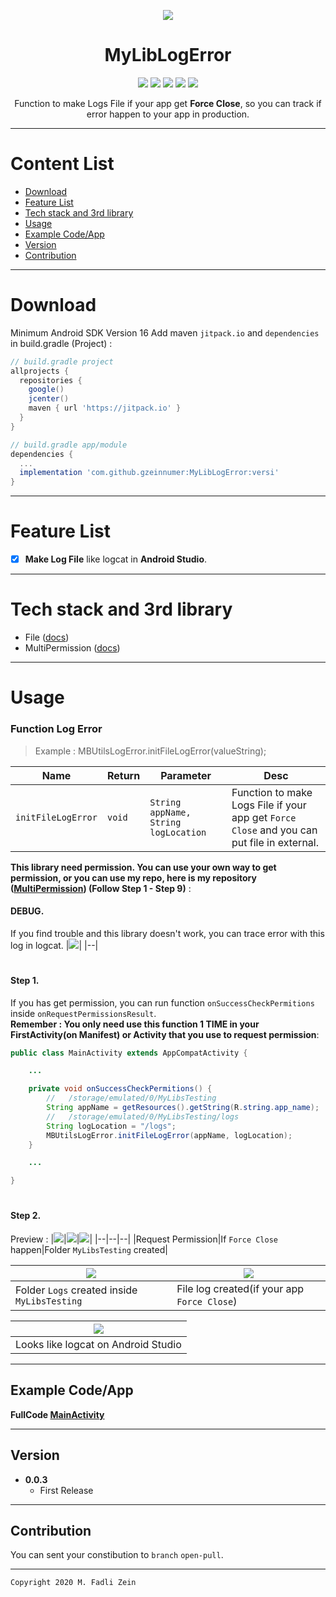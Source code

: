 <p align="center">
  <img src="https://dafunda.com/wp-content/uploads/2019/10/Aplikasi-sering-force-close-min.jpg"/>
</p>

<h1 align="center">
MyLibLogError
</h1>

<div align="center">
    <a><img src="https://img.shields.io/badge/Version-0.0.3-brightgreen.svg?style=flat"></a>
    <a><img src="https://img.shields.io/badge/ID-gzeinnumer-blue.svg?style=flat"></a>
    <a><img src="https://img.shields.io/badge/Java-Suport-green?logo=java&style=flat"></a>
    <a><img src="https://img.shields.io/badge/Kotlin-Suport-green?logo=kotlin&style=flat"></a>
    <a href="https://github.com/gzeinnumer"><img src="https://img.shields.io/github/followers/gzeinnumer?label=follow&style=social"></a>
    <br>
    <p>Function to make Logs File if your app get <b>Force Close</b>, so you can track if error happen to your app in production.</p>
</div>

---
# Content List
* [Download](#download)
* [Feature List](#feature-list)
* [Tech stack and 3rd library](#tech-stack-and-3rd-library)
* [Usage](#usage)
* [Example Code/App](#example-codeapp)
* [Version](#version)
* [Contribution](#contribution)

---
# Download
Minimum Android SDK Version 16
Add maven `jitpack.io` and `dependencies` in build.gradle (Project) :
```gradle
// build.gradle project
allprojects {
  repositories {
    google()
    jcenter()
    maven { url 'https://jitpack.io' }
  }
}

// build.gradle app/module
dependencies {
  ...
  implementation 'com.github.gzeinnumer:MyLibLogError:versi'
}
```

---
# Feature List
- [x] **Make Log File** like logcat in **Android Studio**.

---
# Tech stack and 3rd library
- File ([docs](https://developer.android.com/reference/java/io/File))
- MultiPermission ([docs](https://github.com/gzeinnumer/MultiPermition))

---
# Usage

### Function Log Error
> Example : MBUtilsLogError.initFileLogError(valueString);

| Name               | Return    | Parameter                            | Desc    |
| ------------------ | --------- | ------------------------------------ | ------------- |
| `initFileLogError` | `void`    | `String appName, String logLocation` | Function to make Logs File if your app get `Force Close` and you can put file in external. |

**This library need permission. You can use your own way to get permission, or you can use my repo, here is my repository ([MultiPermission](https://github.com/gzeinnumer/MultiPermition2)) (Follow Step 1 - Step 9)** :

#### DEBUG.
If you find trouble and this library doesn't work, you can trace error with this log in logcat.
|![](https://github.com/gzeinnumer/MyLibLogError/blob/master/assets/debug.jpg)|
|--|

#
#### Step 1.
If you has get permission, you can run function `onSuccessCheckPermitions` inside `onRequestPermissionsResult`.  
**Remember : You only need use this function 1 TIME in your FirstActivity(on Manifest) or Activity that you use to request permission**:

```java
public class MainActivity extends AppCompatActivity {

    ...

    private void onSuccessCheckPermitions() {
        //   /storage/emulated/0/MyLibsTesting
        String appName = getResources().getString(R.string.app_name);
        //   /storage/emulated/0/MyLibsTesting/logs
        String logLocation = "/logs";
        MBUtilsLogError.initFileLogError(appName, logLocation);
    }

    ...

}
```

#
#### Step 2.

Preview :
|![](https://github.com/gzeinnumer/MyLibLogError/blob/master/assets/example1.jpg)|![](https://github.com/gzeinnumer/MyLibLogError/blob/master/assets/example2.jpg)|![](https://github.com/gzeinnumer/MyLibLogError/blob/master/assets/example3.jpg)|
|--|--|--|
|Request Permission|If `Force Close` happen|Folder `MyLibsTesting` created|

|![](https://github.com/gzeinnumer/MyLibLogError/blob/master/assets/example4.jpg)|![](https://github.com/gzeinnumer/MyLibLogError/blob/master/assets/example5.jpg)|
|--|--|
|Folder `Logs` created inside `MyLibsTesting`|File log created(if your app `Force Close`)|

|![](https://github.com/gzeinnumer/MyLibLogError/blob/master/assets/example6.jpg)|
|--|
|Looks like logcat on Android Studio|

---
## Example Code/App

**FullCode [MainActivity](https://github.com/gzeinnumer/MyLibLogError/blob/master/example/MainActivity.java)**

---

## Version
- **0.0.3**
  - First Release

---

## Contribution
You can sent your constibution to `branch` `open-pull`.

---

```
Copyright 2020 M. Fadli Zein
```
